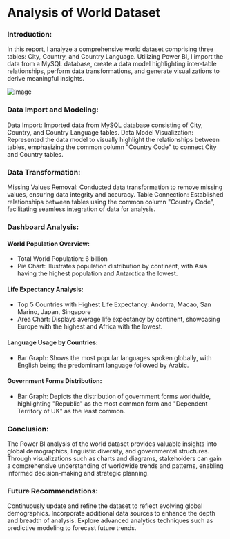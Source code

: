 # Analysis of World Dataset

### Introduction:
In this report, I analyze a comprehensive world dataset comprising three tables: City, Country, and Country Language. Utilizing Power BI, I import the data from a MySQL database, create a data model highlighting inter-table relationships, perform data transformations, and generate visualizations to derive meaningful insights.

![image](https://github.com/sharmiladulmi/World_Dataset_with-Power-BI/assets/75578997/d84a4713-2b57-40a6-8926-a2ff8e5af03d)



### Data Import and Modeling:

Data Import: Imported data from MySQL database consisting of City, Country, and Country Language tables.
Data Model Visualization: Represented the data model to visually highlight the relationships between tables, emphasizing the common column "Country Code" to connect City and Country tables.

### Data Transformation:

Missing Values Removal: Conducted data transformation to remove missing values, ensuring data integrity and accuracy.
Table Connection: Established relationships between tables using the common column "Country Code", facilitating seamless integration of data for analysis.

### Dashboard Analysis:

#### World Population Overview:

- Total World Population: 6 billion
- Pie Chart: Illustrates population distribution by continent, with Asia having the highest population and Antarctica the lowest.

#### Life Expectancy Analysis:

- Top 5 Countries with Highest Life Expectancy: Andorra, Macao, San Marino, Japan, Singapore
- Area Chart: Displays average life expectancy by continent, showcasing Europe with the highest and Africa with the lowest.

#### Language Usage by Countries:

- Bar Graph: Shows the most popular languages spoken globally, with English being the predominant language followed by Arabic.

#### Government Forms Distribution:

- Bar Graph: Depicts the distribution of government forms worldwide, highlighting "Republic" as the most common form and "Dependent Territory of UK" as the least common.

### Conclusion:

The Power BI analysis of the world dataset provides valuable insights into global demographics, linguistic diversity, and governmental structures. Through visualizations such as charts and diagrams, stakeholders can gain a comprehensive understanding of worldwide trends and patterns, enabling informed decision-making and strategic planning.

### Future Recommendations:

Continuously update and refine the dataset to reflect evolving global demographics.
Incorporate additional data sources to enhance the depth and breadth of analysis.
Explore advanced analytics techniques such as predictive modeling to forecast future trends.
